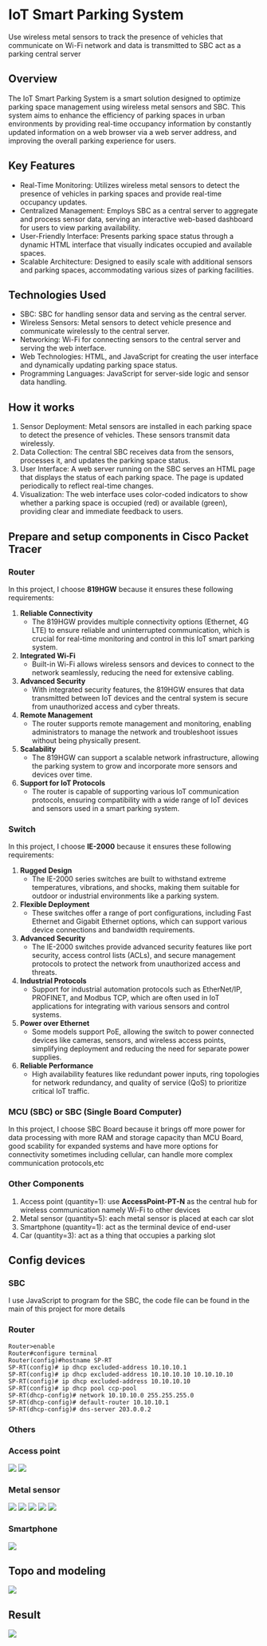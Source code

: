 # IoT Smart Parking System
Use wireless metal sensors to track the presence of vehicles that communicate on Wi-Fi network and data is transmitted to SBC act as a parking central server
## Overview
The IoT Smart Parking System is a smart solution designed to optimize parking space management using wireless metal sensors and SBC. This system aims to enhance the efficiency of parking spaces in urban environments by providing real-time occupancy information by constantly updated information on a web browser via a web server address, and improving the overall parking experience for users.
## Key Features
* Real-Time Monitoring: Utilizes wireless metal sensors to detect the presence of vehicles in parking spaces and provide real-time occupancy updates.
* Centralized Management: Employs SBC as a central server to aggregate and process sensor data, serving an interactive web-based dashboard for users to view parking availability.
* User-Friendly Interface: Presents parking space status through a dynamic HTML interface that visually indicates occupied and available spaces.
* Scalable Architecture: Designed to easily scale with additional sensors and parking spaces, accommodating various sizes of parking facilities.
## Technologies Used
* SBC: SBC for handling sensor data and serving as the central server.
* Wireless Sensors: Metal sensors to detect vehicle presence and communicate wirelessly to the central server.
* Networking: Wi-Fi for connecting sensors to the central server and serving the web interface.
* Web Technologies: HTML, and JavaScript for creating the user interface and dynamically updating parking space status.
* Programming Languages: JavaScript for server-side logic and sensor data handling.
## How it works
1. Sensor Deployment: Metal sensors are installed in each parking space to detect the presence of vehicles. These sensors transmit data wirelessly.
2. Data Collection: The central SBC receives data from the sensors, processes it, and updates the parking space status.
3. User Interface: A web server running on the SBC serves an HTML page that displays the status of each parking space. The page is updated periodically to reflect real-time changes.
4. Visualization: The web interface uses color-coded indicators to show whether a parking space is occupied (red) or available (green), providing clear and immediate feedback to users.
## Prepare and setup components in Cisco Packet Tracer
### Router
In this project, I choose **819HGW** because it ensures these following requirements:
1. **Reliable Connectivity**
    - The 819HGW provides multiple connectivity options (Ethernet, 4G LTE) to ensure reliable and uninterrupted communication, which is crucial for real-time monitoring and control in this IoT smart parking system.
2. **Integrated Wi-Fi**
    - Built-in Wi-Fi allows wireless sensors and devices to connect to the network seamlessly, reducing the need for extensive cabling.
3. **Advanced Security**
    - With integrated security features, the 819HGW ensures that data transmitted between IoT devices and the central system is secure from unauthorized access and cyber threats.
4. **Remote Management**
    - The router supports remote management and monitoring, enabling administrators to manage the network and troubleshoot issues without being physically present.
5. **Scalability**
    - The 819HGW can support a scalable network infrastructure, allowing the parking system to grow and incorporate more sensors and devices over time.
6. **Support for IoT Protocols**
    - The router is capable of supporting various IoT communication protocols, ensuring compatibility with a wide range of IoT devices and sensors used in a smart parking system.
### Switch
In this project, I choose **IE-2000** because it ensures these following requirements:
1. **Rugged Design**
    - The IE-2000 series switches are built to withstand extreme temperatures, vibrations, and shocks, making them suitable for outdoor or industrial environments like a parking system.
2. **Flexible Deployment**
    - These switches offer a range of port configurations, including Fast Ethernet and Gigabit Ethernet options, which can support various device connections and bandwidth requirements.
3. **Advanced Security**
    - The IE-2000 switches provide advanced security features like port security, access control lists (ACLs), and secure management protocols to protect the network from unauthorized access and threats.
4. **Industrial Protocols**
    - Support for industrial automation protocols such as EtherNet/IP, PROFINET, and Modbus TCP, which are often used in IoT applications for integrating with various sensors and control systems.
5. **Power over Ethernet**
    - Some models support PoE, allowing the switch to power connected devices like cameras, sensors, and wireless access points, simplifying deployment and reducing the need for separate power supplies.
6. **Reliable Performance**
    - High availability features like redundant power inputs, ring topologies for network redundancy, and quality of service (QoS) to prioritize critical IoT traffic.
### MCU (SBC) or SBC (Single Board Computer)
In this project, I choose SBC Board because it brings off more power for data processing with more RAM and storage capacity than MCU Board, good scability for expanded systems and have more options for connectivity sometimes including cellular, can handle more complex communication protocols,etc
### Other Components
1. Access point (quantity=1): use **AccessPoint-PT-N** as the central hub for wireless communication namely Wi-Fi to other devices 
2. Metal sensor (quantity=5): each metal sensor is placed at each car slot
3. Smartphone (quantity=1): act as the terminal device of end-user
4. Car (quantity=3): act as a thing that occupies a parking slot
## Config devices
### SBC
I use JavaScript to program for the SBC, the code file can be found in the main of this project for more details 
### Router
```
Router>enable
Router#configure terminal
Router(config)#hostname SP-RT
SP-RT(config)# ip dhcp excluded-address 10.10.10.1
SP-RT(config)# ip dhcp excluded-address 10.10.10.10 10.10.10.10
SP-RT(config)# ip dhcp excluded-address 10.10.10.10
SP-RT(config)# ip dhcp pool ccp-pool
SP-RT(dhcp-config)# network 10.10.10.0 255.255.255.0
SP-RT(dhcp-config)# default-router 10.10.10.1
SP-RT(dhcp-config)# dns-server 203.0.0.2
```
### Others
### Access point
![](AP1.png)
![](AP2.png)
### Metal sensor
![](sensor_config1.png)
![](sensor_config2.png)
![](sensor_config3.png)
![](sensor_config4.png)
![](sensor_config5.png)
### Smartphone
![](smartphone1.png)
## Topo and modeling
![](topo1.png)
## Result
![](topo2.png)
